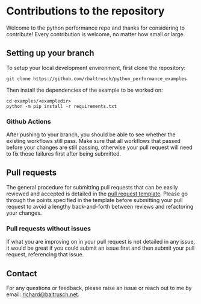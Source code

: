 # Contributions to the repository

Welcome to the python performance repo and thanks for considering to contribute! Every contribution is welcome, no matter how small or large.

## Setting up your branch

To setup your local development environment, first clone the repository:

```
git clone https://github.com/rbaltrusch/python_performance_examples
```

Then install the dependencies of the example to be worked on:

```
cd examples/<exampledir>
python -m pip install -r requirements.txt
```

### Github Actions

After pushing to your branch, you should be able to see whether the existing workflows still pass. Make sure that all workflows that passed before your changes are still passing, otherwise your pull request will need to fix those failures first after being submitted.

## Pull requests

The general procedure for submitting pull requests that can be easily reviewed and accepted is detailed in the [pull request template](.github/pull_request_template.md).
Please go through the points specified in the template before submitting your pull request to avoid a lengthy back-and-forth between reviews and refactoring your changes.

### Pull requests without issues

If what you are improving on in your pull request is not detailed in any issue, it would be great if you could submit an issue first and then submit your pull request, referencing that issue.

## Contact

For any questions or feedback, please raise an issue or reach out to me by email: richard@baltrusch.net.
